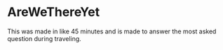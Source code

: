 # AreWeThereYet
This was made in like 45 minutes and is made to answer the most asked question during traveling.
